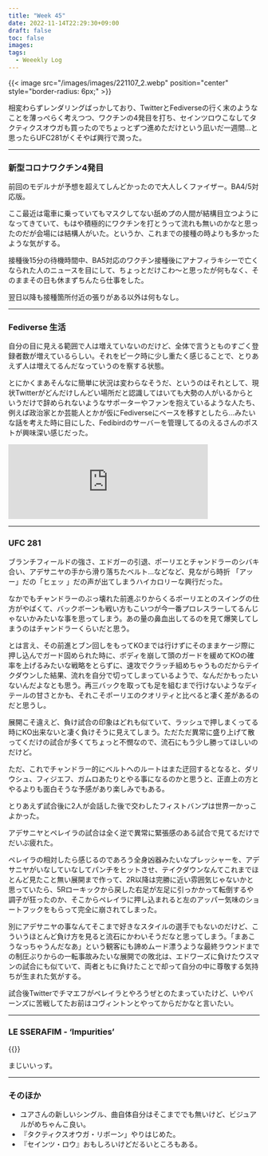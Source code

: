 ```yaml
---
title: "Week 45"
date: 2022-11-14T22:29:30+09:00
draft: false
toc: false
images:
tags:
  - Weeekly Log
---
```


{{< image src="/images/images/221107_2.webp" position="center" style="border-radius: 6px;" >}}

相変わらずレンダリングばっかしており、TwitterとFediverseの行く末のようなことを薄っぺらく考えつつ、ワクチンの4発目を打ち、セインツロウこなしてタクティクスオウガも買ったのでちょっとずつ進めただけという凪いだ一週間…と思ったらUFC281がくそやば興行で潤った。

<!--more-->

---

### 新型コロナワクチン4発目

前回のモデルナが予想を超えてしんどかったので大人しくファイザー。BA4/5対応版。

ここ最近は電車に乗っていてもマスクしてない舐めプの人間が結構目立つようになってきていて、もはや積極的にワクチンを打とうって流れも無いのかなと思ったのだが会場には結構人がいた。というか、これまでの接種の時よりも多かったような気がする。

接種後15分の待機時間中、BA5対応のワクチン接種後にアナフィラキシーで亡くなられた人のニュースを目にして、ちょっとだけこわ～と思ったが何もなく、そのままその日も休まずちんたら仕事をした。

翌日以降も接種箇所付近の張りがある以外は何もなし。

---

### Fediverse 生活

自分の目に見える範囲で人は増えていないのだけど、全体で言うとものすごく登録者数が増えているらしい。それをピーク時に少し重たく感じることで、とりあえず人は増えてるんだなっていうのを察する状態。

とにかくまあそんなに簡単に状況は変わらなそうだ、というのはそれとして、現状Twitterがどんだけしんどい場所だと認識してはいても大勢の人がいるからというだけで辞められないようなサポーターやファンを抱えているような人たち、例えば政治家とか芸能人とかが仮にFediverseにベースを移すとしたら…みたいな話を考えた時に目にした、Fedibirdのサーバーを管理してるのえるさんのポストが興味深い感じだった。

<iframe src="https://fedibird.com/@noellabo/108665693425755132/embed" class="mastodon-embed" style="max-width: 100%; border: 0" width="400" allowfullscreen="allowfullscreen"></iframe><script src="https://fedibird.com/embed.js" async="async"></script>

---

### UFC 281

ブランチフィールドの強さ、エドガーの引退、ポーリエとチャンドラーのシバキ合い、アデサニヤの手から滑り落ちたベルト…などなど、見ながら時折 「アッー」だの「ヒェッ 」だの声が出てしまうハイカロリーな興行だった。

なかでもチャンドラーのぶっ壊れた前進ぶりからくるポーリエとのスイングの仕方がやばくて、バックボーンも戦い方もこいつが今一番プロレスラーしてるんじゃないかみたいな事を思ってしまう。あの量の鼻血出してるのを見て爆笑してしまうのはチャンドラーくらいだと思う。

とは言え、その前進とブン回しをもってKOまでは行けずにそのままケージ際に押し込んでガード固められた時に、ボディを崩して頭のガードを緩めてKOの確率を上げるみたいな戦略をとらずに、速攻でクラッチ組めちゃうものだからテイクダウンした結果、流れを自分で切ってしまっているようで、なんだかもったいないんだよなとも思う。再三バックを取っても足を組むまで行けないようなディテールの甘さとかも、それこそポーリエのクオリティと比べると凄く差があるのだと思うし。

展開こそ違えど、負け試合の印象はどれも似ていて、ラッシュで押しまくってる時にKO出来ないと凄く負けそうに見えてしまう。ただただ異常に盛り上げて散ってくだけの試合が多くてちょっと不憫なので、流石にもう少し勝ってほしいのだけど。

ただ、これでチャンドラー的にベルトへのルートはまた迂回するとなると、ダリウシュ、フィジエフ、ガムロあたりとやる事になるのかと思うと、正直上の方とやるよりも面白そうな予感があり楽しみでもある。

とりあえず試合後に2人が会話した後で交わしたフィストバンプは世界一かっこよかった。

アデサニヤとペレイラの試合は全く逆で異常に緊張感のある試合で見てるだけでだいぶ疲れた。

ペレイラの相対したら感じるのであろう全身凶器みたいなプレッシャーを、アデサニヤがいなしていなしてパンチをヒットさせ、テイクダウンなんてこれまでほとんど見たこと無い展開まで作って、2R以降は完勝に近い雰囲気じゃないかと思っていたら、5Rローキックから戻した右足が左足に引っかかって転倒するや調子が狂ったのか、そこからペレイラに押し込まれると左のアッパー気味のショートフックをもらって完全に崩されてしまった。

別にアデサニヤの事なんてそこまで好きなスタイルの選手でもないのだけど、こういうほとんど負け方を見ると流石にかわいそうだなと思ってしまう。「まあこうなっちゃうんだなあ」という観客にも諦めムード漂うような最終ラウンドまでの制圧ぶりからの一転事故みたいな展開での敗北は、エドワーズに負けたウスマンの試合にも似ていて、両者ともに負けたことで却って自分の中に尊敬する気持ちが生まれた気がする。

試合後Twitterでチマエフがペレイラとやろうぜとのたまっていたけど、いやバーンズに苦戦してたお前はコヴィントンとやってからだかなと言いたい。

---

### LE SSERAFIM - ‘Impurities’

{{<youtube Ccz123Jlflc>}}

まじいいっす。

---

### そのほか

- ユアさんの新しいシングル、曲自体自分はそこまででも無いけど、ビジュアルがめちゃんこ良い。
- 『タクティクスオウガ・リボーン」やりはじめた。
- 『セインツ・ロウ』おもしろいけどだるいところもある。